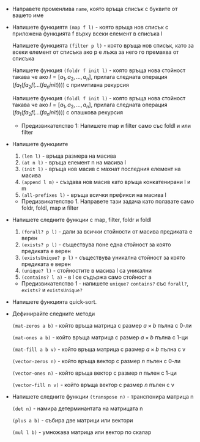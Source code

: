 - Направете променлива `name`, която връща списък с буквите от вашето име
- Напишете функциятя `(map f l)` - която връща нов списък с приложена функцията f върху всеки елемент в списъка l

  Напишете функцията `(filter p l)` - която връща нов списък, като за всеки елемент от списъка ако p е лъжа за него го премахва от списъка

  Напишете функция `(foldr f init l)` - която връща нова стойност такава че ако $l = [a_1,a_2,\dots,a_n]$, прилага следната операция $(f a_1 (f a_2 f(\dots (f a_n init))))$ с примитивна рекурсия

  Напишете функция `(foldl f init l)` - която връща нова стойност такава че ако $l = [a_1,a_2,\dots,a_n]$, прилага следната операция $(f a_1 (f a_2 f(\dots (f a_n init))))$ с опашкова рекурсия
  
  - Предизвикателство 1: Напишете map и filter само със foldl и или filter
- Напишете функциите
  1. `(len l)` - връща размера на масива
  2. `(at n l)` - връща елемент n на масива l
  3. `(init l)` - връща нов масив с махнат последния елемент на масива
  4. `(append l m)` - създава нов масив като връща конкатенирани l и m
  5. `(all-prefixes l)` - връща всички префикси на масива l
  
  - Предизвикателство 1. Направете тази задача като ползвате само foldr, foldl, map и filter
- Напишете следните функции с map, filter, foldr и foldl
  1. `(forall? p l)` - дали за всички стойности от масива предиката е верен
  2. `(exists? p l)` - съществува поне една стойност за която предиката е верен
  3. `(existsUnique? p l)` - съществува уникална стойност за която предиката е верен
  4. `(unique? l)` - стойностите в масива l са уникални
  5. `(contains? l a)` - в l се съдържа само стойност a
  
  - Предизвикателство 1 - напишете `unique?` `contains?` със `forall?`, `exists?` и `existsUnique?`
- Напишете функцията quick-sort.
- Дефинирайте следните методи

  `(mat-zeros a b)` - който връща матрица с размер $a\times b$ пълна с 0-ли

  `(mat-ones a b)` - който връща матрица с размер $a\times b$ пълна с 1-ци

  `(mat-fill a b v)` - който връща матрица с размер $a\times b$ пълна с v

  `(vector-zeros n)` - който връща вектор с размер $n$ пълен с 0-ли

  `(vector-ones n)` - който връща вектор с размер $n$ пълен с 1-ци

  `(vector-fill n v)` - който връща вектор с размер $n$ пълен с v
- Напишете следните функции
  `(transpose n)` - транспонира матрица n
  
  `(det n)` - намира детерминантата на матрицата n
  
  `(plus a b)` - събира две матрици или вектори
  
  `(mul l b)` - умножава матрица или вектор по скалар

